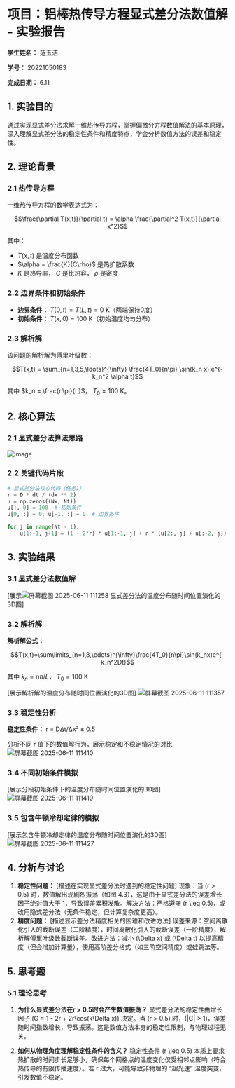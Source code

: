# 项目：铝棒热传导方程显式差分法数值解 - 实验报告

**学生姓名：** 范玉洁

**学号：** 20221050183

**完成日期：** 6.11
## 1. 实验目的

通过实现显式差分法求解一维热传导方程，掌握偏微分方程数值解法的基本原理，深入理解显式差分法的稳定性条件和精度特点，学会分析数值方法的误差和稳定性。

## 2. 理论背景

### 2.1 热传导方程

一维热传导方程的数学表达式为：

$$\frac{\partial T(x,t)}{\partial t} = \alpha \frac{\partial^2 T(x,t)}{\partial x^2}$$

其中：
- $T(x,t)$ 是温度分布函数
- $\alpha = \frac{K}{C\rho}$ 是热扩散系数
- $K$ 是热导率， $C$ 是比热容， $\rho$ 是密度

### 2.2 边界条件和初始条件

- **边界条件：** $T(0,t) = T(L,t) = 0$ K（两端保持0度）
- **初始条件：** $T(x,0) = 100$ K（初始温度均匀分布）

### 2.3 解析解

该问题的解析解为傅里叶级数：

$$T(x,t) = \sum_{n=1,3,5,\ldots}^{\infty} \frac{4T_0}{n\pi} \sin(k_n x) e^{-k_n^2 \alpha t}$$

其中 $k_n = \frac{n\pi}{L}$， $T_0 = 100$ K。

## 2. 核心算法

### 2.1 显式差分法算法思路
![image](https://github.com/user-attachments/assets/5fc261b4-90f7-4fe2-b253-6a6e9271b692)


### 2.2 关键代码片段
```python
# 显式差分法核心代码（任务1）  
r = D * dt / (dx ** 2)  
u = np.zeros((Nx, Nt))  
u[:, 0] = 100  # 初始条件  
u[0, :] = 0; u[-1, :] = 0  # 边界条件  

for j in range(Nt - 1):  
    u[1:-1, j+1] = (1 - 2*r) * u[1:-1, j] + r * (u[2:, j] + u[:-2, j])  # 向量化更新中间点  
```

## 3. 实验结果

### 3.1 显式差分法数值解

[展示![屏幕截图 2025-06-11 111258](https://github.com/user-attachments/assets/f0b61072-51ce-4d73-a674-2ee3617d3f45)
显式差分法的温度分布随时间位置演化的3D图]

### 3.2 解析解
**解析解公式：**

$$T(x,t)=\sum\limits_{n=1,3,\cdots}^{\infty}\frac{4T_0}{n\pi}\sin(k_nx)e^{-k_n^2Dt}$$

其中 $k_n = n\pi/L$， $T_0=100$ K

[展示解析解的温度分布随时间位置演化的3D图]
![屏幕截图 2025-06-11 111357](https://github.com/user-attachments/assets/6058ff3c-f63b-4bcb-9cb5-4612e8c1ee99)

### 3.3 稳定性分析

**稳定性条件：** r = DΔt/Δx² ≤ 0.5

分析不同 $r$ 值下的数值解行为，展示稳定和不稳定情况的对比
![屏幕截图 2025-06-11 111410](https://github.com/user-attachments/assets/4b2c9d9d-de7b-4b93-9196-8ebe803a13d2)


### 3.4 不同初始条件模拟

[展示分段初始条件下的温度分布随时间位置演化的3D图]
![屏幕截图 2025-06-11 111419](https://github.com/user-attachments/assets/9f218aa8-e09d-4a59-8844-30c668ae5467)

### 3.5 包含牛顿冷却定律的模拟
[展示包含牛顿冷却定律的温度分布随时间位置演化的3D图]
![屏幕截图 2025-06-11 111427](https://github.com/user-attachments/assets/2e632862-ad86-4e47-8366-e9f411de5866)

## 4. 分析与讨论

1. **稳定性问题：** [描述在实现显式差分法时遇到的稳定性问题]
   现象：当 \(r > 0.5\) 时，数值解出现剧烈振荡（如图 4.3），这是由于显式差分法的误差增长因子绝对值大于 1，导致误差累积发散。解决方法：严格遵守 \(r \leq 0.5\)，或改用隐式差分法（无条件稳定，但计算复杂度更高）。
3. **精度问题：** [描述显示差分法精度相关的困难和改进方法]
   误差来源：空间离散化引入的截断误差（二阶精度），时间离散化引入的截断误差（一阶精度），解析解傅里叶级数截断误差。改进方法：减小 \(\Delta x\) 或 \(\Delta t\) 以提高精度（但会增加计算量），使用高阶差分格式（如三阶空间精度）或蛙跳法等。

## 5. 思考题

### 5.1 理论思考

1. **为什么显式差分法在r > 0.5时会产生数值振荡？**
  显式差分法的稳定性由增长因子 \(G = 1 - 2r + 2r\cos(k\Delta x)\) 决定。当 \(r > 0.5\) 时，\(|G| > 1\)，误差随时间指数增长，导致振荡。这是数值方法本身的稳定性限制，与物理过程无关。

2. **如何从物理角度理解稳定性条件的含义？**
   稳定性条件 \(r \leq 0.5\) 本质上要求热扩散的时间步长足够小，确保每个网格点的温度变化仅受相邻点影响（符合热传导的有限传播速度）。若 r 过大，可能导致非物理的 “超光速” 温度突变，引发数值不稳定。
